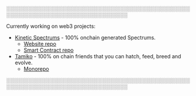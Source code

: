 ░░░░░░░░░░░░░░░░░░░░░░░░░░░░░░░░░░░░░░░░░░░░░░░░░░░░░░░░░░░░░░░░░░░░░░░░░░░░░░░░░░░

Currently working on web3 projects:
* [Kinetic Spectrums](https://kineticspectru.ms) - 100% onchain generated Spectrums.
  * [Website repo](https://github.com/untitled-family/spectrum-website)
  * [Smart Contract repo](https://github.com/untitled-family/spectrum-contract)
* [Tamiko](https://twitter.com/hellotamiko) - 100% on chain friends that you can hatch, feed, breed and evolve. 
  * [Monorepo](https://github.com/untitled-family/tamiko-monorepo/tree/develop)

░░░░░░░░░░░░░░░░░░░░░░░░░░░░░░░░░░░░░░░░░░░░░░░░░░░░░░░░░░░░░░░░░░░░░░░░░░░░░░░░░░░

